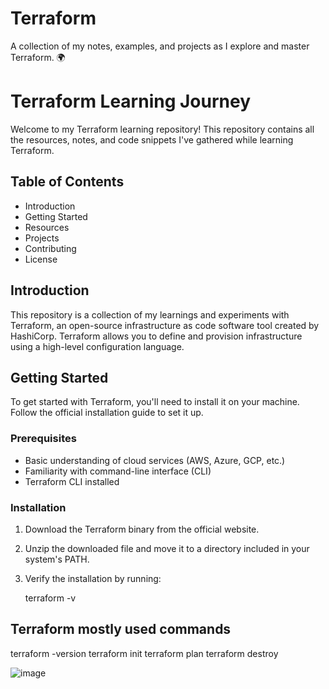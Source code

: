 # Terraform
A collection of my notes, examples, and projects as I explore and master Terraform. 🌍

# Terraform Learning Journey

Welcome to my Terraform learning repository! This repository contains all the resources, notes, and code snippets I've gathered while learning Terraform.

## Table of Contents

- Introduction
- Getting Started
- Resources
- Projects
- Contributing
- License

## Introduction

This repository is a collection of my learnings and experiments with Terraform, an open-source infrastructure as code software tool created by HashiCorp. Terraform allows you to define and provision infrastructure using a high-level configuration language.

## Getting Started

To get started with Terraform, you'll need to install it on your machine. Follow the official installation guide to set it up.

### Prerequisites

- Basic understanding of cloud services (AWS, Azure, GCP, etc.)
- Familiarity with command-line interface (CLI)
- Terraform CLI installed

### Installation

1. Download the Terraform binary from the official website.
2. Unzip the downloaded file and move it to a directory included in your system's PATH.
3. Verify the installation by running:

   terraform -v

## Terraform mostly used commands

terraform -version
terraform init
terraform plan
terraform destroy

![image](https://github.com/user-attachments/assets/0b8f9659-ff8d-4d8f-ab84-101fbba02602)


